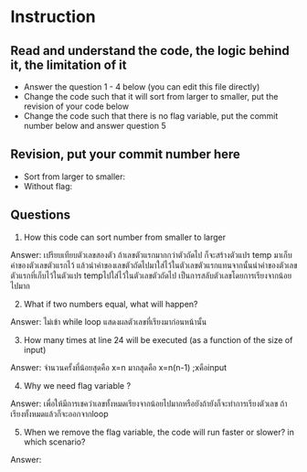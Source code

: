 ﻿# Instruction

## Read and understand the code, the logic behind it, the limitation of it
* Answer the question 1 - 4 below (you can edit this file directly)
* Change the code such that it will sort from larger to smaller, put the revision of your code below
* Change the code such that there is no flag variable, put the commit number below and answer question 5 


## Revision, put your commit number here
* Sort from larger to smaller:
* Without flag:

## Questions
1. How this code can sort number from smaller to larger
 
Answer: เปรียบเทียบตัวเลขสองตัว ถ้าเลขตัวแรกมากกว่าตัวถัดไป ก็จะสร้างตัวแปร temp มาเก็บค่าของตัวเลขตัวแรกไว้
แล้วนำค่าของเลขตัวถัดไปมาใส่ไว้ในตัวเลขตัวแรกแทนจากนั้นนำค่าของตัวเลขตัวแรกที่เก็บไว้ในตัวแปร tempไปใส่ไว้ในตัวเลขตัวถัดไป
เป็นการสลับตัวเลขโดยการเรียงจากน้อยไปมาก

2. What if two numbers equal, what will happen? 

Answer: ไม่เข้า while loop แสดงผลตัวเลขที่เรียงมาก่อนหน้านั้น

3. How many times at line 24 will be executed (as a function of the size of input) 

Answer: จำนวนครั้งที่น้อยสุดคือ x=n มากสุดคือ x=n(n-1) ;xคือinput 

4. Why we need flag variable ? 

Answer: เพื่อให้มีการเชคว่าเลขทั้งหมดเรียงจากน้อยไปมากหรือยังถ้ายังก็จะทำการเรียงตัวเลข ถ้าเรียงทั้งหมดแล้วก็จะออกจากloop

5. When we remove the flag variable, the code will run faster or slower? in which scenario? 

Answer: